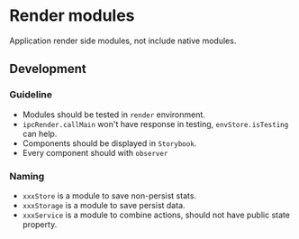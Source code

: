 # Render modules
Application render side modules, not include native modules.

## Development

### Guideline
* Modules should be tested in `render` environment.
* `ipcRender.callMain` won't have response in testing, `envStore.isTesting` can help.
* Components should be displayed in `Storybook`.
* Every component should with `observer` 

### Naming
* `xxxStore` is a module to save non-persist stats.
* `xxxStorage` is a module to save persist data.
* `xxxService` is a module to combine actions, should not have public state property.

